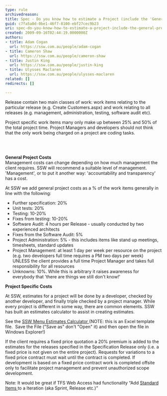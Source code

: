 ```yaml
---
type: rule
archivedreason: 
title: Spec - Do you know how to estimate a Project (include the 'General Project Costs')?
guid: c7fa5a0d-0be1-46f7-8100-ebf27cec9b23
uri: spec-do-you-know-how-to-estimate-a-project-include-the-general-project-costs
created: 2009-09-16T02:44:19.0000000Z
authors:
- title: Adam Cogan
  url: https://ssw.com.au/people/adam-cogan
- title: Cameron Shaw
  url: https://ssw.com.au/people/cameron-shaw
- title: Justin King
  url: https://ssw.com.au/people/justin-king
- title: Ulysses Maclaren
  url: https://ssw.com.au/people/ulysses-maclaren
related: []
redirects: []

---
```




  <p>Release contain two main classes of work&#58; work items relating to the particular release (e.g. Create Customers.aspx) and work relating to all releases (e.g. management, administration, testing, software audit etc). </p>
<p>Project specific work items many only make up between 25% and 50% of the total project time. Project Managers and developers should not think that the only work being charged on a project are coding tasks.</p>
​
<br><excerpt class='endintro'></excerpt><br>

  <p>
    <strong>General Project Costs <br>
</strong>Management costs can change depending on how much management the client requires. SSW will recommend a suitable level of management. 'Management', or to put it another way&#58; 'accountability and transparency' has a cost. </p>
<p>At SSW we add general project costs as a % of the work items generally in line with the following&#58; </p>
<ul>
    <li>Further specification&#58; 20% </li>
    <li>Unit tests&#58; 20% </li>
    <li>Testing&#58; 10-20% </li>
    <li>Fixes from testing&#58; 10-20% </li>
    <li>Software Audit&#58; 4 hours per Release - usually conducted by two experienced architects </li>
    <li>Fixes from the Software Audit&#58; 5% </li>
    <li>Project Administration&#58; 5% - this includes items like stand up meetings, timesheets, standard updates </li>
    <li>Project Management&#58; at least 1 day per week per resource on the project (e.g. two developers full time requires a PM two days per week) UNLESS the client provides a full time Project Manager and takes full responsibility for all resources </li>
    <li>Unknowns&#58; 10%. While this is arbitrary it raises awareness for everybody that 'there are things we still don't know!' </li>
</ul>
<p><strong>Project Specific Costs </strong></p>
<p>At SSW, estimates for a project will be done by a developer, checked by another developer, and finally triple checked by a project manager. While every project is different in some way, there are common elements. SSW has built an estimates calculator to assist in creating estimates. </p>
<p>See the <a href="/Management/RulesToBetterProjectManagement/Pages/ReleaseEstimationProcess.aspx">SSW Menu Estimates Calculator </a>(NOTE&#58; this is an Excel template file.&#160;&#160;Save the File (&quot;Save as&quot; don't &quot;Open&quot; it) and then open the file in Windows Explorer!) </p>
<p>If the client requires a fixed price quotation a 20% premium is added to the estimates for the releases specified in the Specification Release only (i.e. a fixed price is not given on the entire project). Requests for variations to a fixed price contract must wait until the contract is completed. If development is based on a fixed price contract work is completed offsite only to facilitate project management and prevent unauthorized scope development. </p>
<p>Note&#58; It would be great if TFS Web Access had functionality “Add <a href="http&#58;//www.ssw.com.au/ssw/Standards/BetterSoftwareSuggestions/TeamFoundationServer.aspx#StandardItems">Standard Items </a>to a Iteration (aka Sprint, Release etc.)” </p>




